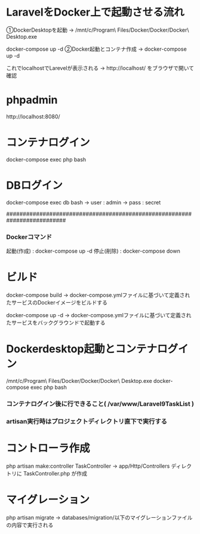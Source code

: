 # LaravelをDocker上で起動させる流れ

①DockerDesktopを起動
→ /mnt/c/Program\ Files/Docker/Docker/Docker\ Desktop.exe

docker-compose up -d
②Docker起動とコンテナ作成
→ docker-compose up -d

これでlocalhostでLarevelが表示される
→ http://localhost/ をブラウザで開いて確認

# phpadmin
http://localhost:8080/

# コンテナログイン
docker-compose exec php bash

# DBログイン
docker-compose exec db bash
→ user : admin
→ pass : secret

##########################################################################

### Dockerコマンド
起動(作成) : docker-compose up -d
停止(削除) : docker-compose down

# ビルド
docker-compose build
→ docker-compose.ymlファイルに基づいて定義されたサービスのDockerイメージをビルドする

docker-compose up -d
→ docker-compose.ymlファイルに基づいて定義されたサービスをバックグラウンドで起動する

# Dockerdesktop起動とコンテナログイン 
/mnt/c/Program\ Files/Docker/Docker/Docker\ Desktop.exe
docker-compose exec php bash

### コンテナログイン後に行できること( /var/www/Laravel9TaskList )
### artisan実行時はプロジェクトディレクトリ直下で実行する

# コントローラ作成
php artisan make:controller TaskController
→ app/Http/Controllers ディレクトリに TaskController.php が作成

# マイグレーション
php artisan migrate
→ databases/migration/以下のマイグレーションファイルの内容で実行される





